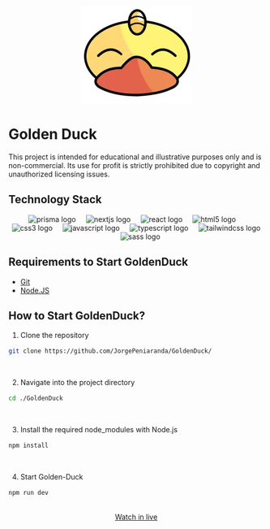 <div align="center">
  <a href="https://goldenduck.vercel.app/" target="_blank">
        <img src="/public/assets/img/logos/GoldenDuck.webp" alt="Golden-Duck Logo" />
  </a>
</div>

# Golden Duck

This project is intended for educational and illustrative purposes only and is non-commercial. Its use for profit is strictly prohibited due to copyright and unauthorized licensing issues.

## Technology Stack

<div align="center">
  <img src="https://www.prisma.io/images/favicon-32x32.png" height="40" alt="prisma logo"  />
  <img width="12" />
  <img src="https://nextjs.org/favicon.ico" height="40" alt="nextjs logo"  />
  <img width="12" />
  <img src="https://cdn.jsdelivr.net/gh/devicons/devicon/icons/react/react-original.svg" height="40" alt="react logo"  />
  <img width="12" />
  <img src="https://cdn.jsdelivr.net/gh/devicons/devicon/icons/html5/html5-original.svg" height="40" alt="html5 logo"  />
  <img width="12" />
  <img src="https://cdn.jsdelivr.net/gh/devicons/devicon/icons/css3/css3-original.svg" height="40" alt="css3 logo"  />
  <img width="12" />
  <img src="https://cdn.jsdelivr.net/gh/devicons/devicon/icons/javascript/javascript-original.svg" height="40" alt="javascript logo"  />
  <img width="12" />
  <img src="https://cdn.jsdelivr.net/gh/devicons/devicon/icons/typescript/typescript-original.svg" height="40" alt="typescript logo"  />
  <img width="12" />
  <img src="https://tailwindcss.com/favicons/favicon-32x32.png?v=3" height="40" alt="tailwindcss logo"  />
  <img width="12" />
  <img src="https://sass-lang.com/favicon.ico" height="40" alt="sass logo"  />
</div>

## Requirements to Start GoldenDuck

- [Git](https://www.git-scm.com/downloads)
- [Node.JS](https://nodejs.org/es/download/)

## How to Start GoldenDuck?

1. Clone the repository

```bash
git clone https://github.com/JorgePeniaranda/GoldenDuck/
```

<br/>

2. Navigate into the project directory

```bash
cd ./GoldenDuck
```

<br/>

3. Install the required node_modules with Node.js

```bash
npm install
```

<br/>

4. Start Golden-Duck

```bash
npm run dev
```

<br/>

<div align="center">
        <a href="https://goldenduck.vercel.app/" target="_blank">Watch in live</a>
</div>
